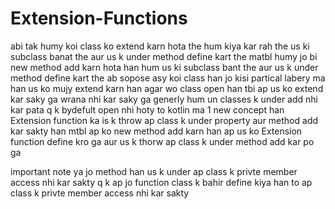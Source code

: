 # Extension-Functions
abi tak humy koi class ko extend karn hota the hum kiya kar rah the us ki subclass banat the aur us k under method define kart the matbl humy jo bi new method add karn hota han hum us ki subclass bant the  aur us k under method define kart the ab sopose asy koi class han jo kisi partical labery ma han us ko mujy extend karn han agar wo class open han tbi ap us ko extend kar saky ga wrana nhi kar saky ga generly hum un classes k under add nhi kar pata q k bydefult open nhi hoty to kotlin ma 1 new concept han Extension function ka  is k throw ap class k under property aur method add kar sakty han mtbl ap ko new method add karn han ap us ko Extension function define kro ga aur us k thorw ap class k under method add kar po ga

important note
ya jo method han us k under ap class k privte member access nhi kar sakty q k ap jo function class k bahir define kiya han to ap class k privte member access nhi kar sakty
